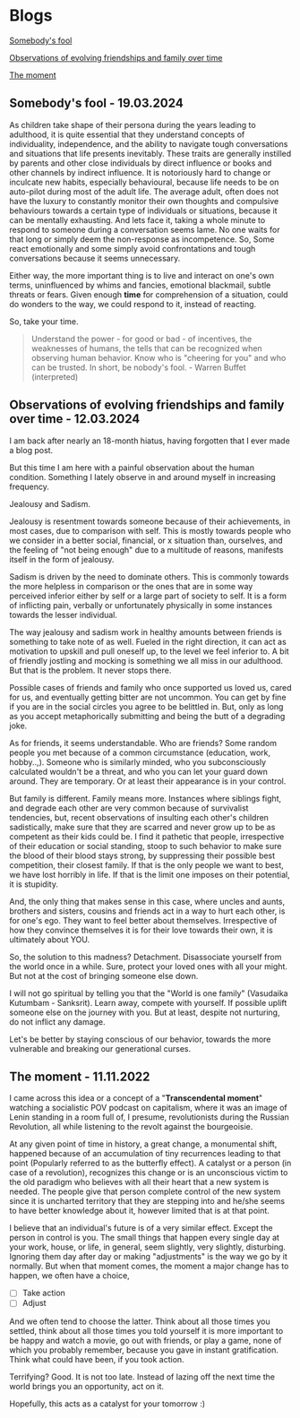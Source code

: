 # Blogs 

[Somebody's fool](https://github.com/psykris/psykris.github.io#3-somebodys-fool---19032024)

[Observations of evolving friendships and family over time](https://github.com/psykris/psykris.github.io#2-observations-of-evolving-friendships-and-family-over-time---12032024)

[The moment](https://github.com/psykris/psykris.github.io#1-the-moment---11112022)

## Somebody's fool - 19.03.2024

As children take shape of their persona during the years leading to adulthood, it is quite essential that they understand concepts of individuality, independence, and the ability to navigate tough conversations and situations that life presents inevitably. These traits are generally instilled by parents and other close individuals by direct influence or books and other channels by indirect influence. It is notoriously hard to change or inculcate new habits, especially behavioural, because life needs to be on auto-pilot during most of the adult life. The average adult, often does not have the luxury to constantly monitor their own thoughts and compulsive behaviours towards a certain type of individuals or situations, because it can be mentally exhausting. And lets face it, taking a whole minute to respond to someone during a conversation seems lame. No one waits for that long or simply deem the non-response as incompetence. So, Some react emotionally and some simply avoid confrontations and tough conversations because it seems unnecessary. 

Either way, the more important thing is to live and interact on one's own terms, uninfluenced by whims and fancies, emotional blackmail, subtle threats or fears. Given enough **time** for comprehension of a situation, could do wonders to the way, we could respond to it, instead of reacting. 

So, take your time. 

> Understand the power - for good or bad - of incentives, the weaknesses of humans, the tells that can be recognized when observing human behavior. Know who is "cheering for you" and who can be trusted. In short, be nobody's fool. - Warren Buffet \(interpreted)





## Observations of evolving friendships and family over time - 12.03.2024

I am back after nearly an 18-month hiatus, having forgotten that I ever made a blog post.

But this time I am here with a painful observation about the human condition. Something I lately observe in and around myself in increasing frequency.

Jealousy and Sadism.

Jealousy is resentment towards someone because of their achievements, in most cases, due to comparison with self. This is mostly towards people who we consider in a better social, financial, or x situation than, ourselves, and the feeling of "not being enough" due to a multitude of reasons, manifests itself in the form of jealousy.

Sadism is driven by the need to dominate others. This is commonly towards the more helpless in comparison or the ones that are in some way perceived inferior either by self or a large part of society to self. It is a form of inflicting pain, verbally or unfortunately physically in some instances towards the lesser individual.

The way jealousy and sadism work in healthy amounts between friends is something to take note of as well. Fueled in the right direction, it can act as motivation to upskill and pull oneself up, to the level we feel inferior to. A bit of friendly jostling and mocking is something we all miss in our adulthood. But that is the problem. It never stops there.

Possible cases of friends and family who once supported us loved us, cared for us, and eventually getting bitter are not uncommon. You can get by fine if you are in the social circles you agree to be belittled in. But, only as long as you accept metaphorically submitting and being the butt of a degrading joke. 

As for friends, it seems understandable. Who are friends? Some random people you met because of a common circumstance (education, work, hobby..,). Someone who is similarly minded, who you subconsciously calculated wouldn't be a threat, and who you can let your guard down around. They are temporary. Or at least their appearance is in your control.

But family is different. Family means more. Instances where siblings fight, and degrade each other are very common because of survivalist tendencies, but, recent observations of insulting each other's children sadistically, make sure that they are scarred and never grow up to be as competent as their kids could be. I find it pathetic that people, irrespective of their education or social standing, stoop to such behavior to make sure the blood of their blood stays strong, by suppressing their possible best competition, their closest family. If that is the only people we want to best, we have lost horribly in life. If that is the limit one imposes on their potential, it is stupidity.

And, the only thing that makes sense in this case, where uncles and aunts, brothers and sisters, cousins and friends act in a way to hurt each other, is for one's ego. They want to feel better about themselves. Irrespective of how they convince themselves it is for their love towards their own, it is ultimately about YOU.

So, the solution to this madness? Detachment. Disassociate yourself from the world once in a while. Sure, protect your loved ones with all your might. But not at the cost of bringing someone else down.

I will not go spiritual by telling you that the "World is one family" (Vasudaika Kutumbam - Sanksrit). Learn away, compete with yourself. If possible uplift someone else on the journey with you. But at least, despite not nurturing, do not inflict any damage. 

Let's be better by staying conscious of our behavior, towards the more vulnerable and breaking our generational curses.





## The moment - 11.11.2022

I came across this idea or a concept of a "**Transcendental moment**" watching a socialistic POV podcast on capitalism, where it was an image of Lenin standing in a room full of, I presume, revolutionists during the Russian Revolution, all while listening to the revolt against the bourgeoisie.

At any given point of time in history, a great change, a monumental shift, happened because of an accumulation of tiny recurrences leading to that point (Popularly referred to as the butterfly effect). A catalyst or a person (in case of a revolution), recognizes this change or is an unconscious victim to the old paradigm who believes with all their heart that a new system is needed. The people give that person complete control of the new system since it is uncharted territory that they are stepping into and he/she seems to have better knowledge about it, however limited that is at that point. 

I believe that an individual's future is of a very similar effect. Except the person in control is you. The small things that happen every single day at your work, house, or life, in general, seem slightly, very slightly, disturbing. Ignoring them day after day or making "adjustments" is the way we go by it normally. But when that moment comes, the moment a major change has to happen, we often have a choice, 

- [ ]  Take action
- [ ]  Adjust

And we often tend to choose the latter. Think about all those times you settled, think about all those times you told yourself it is more important to be happy and watch a movie, go out with friends, or play a game, none of which you probably remember, because you gave in instant gratification. Think what could have been, if you took action.

Terrifying? Good. It is not too late. Instead of lazing off the next time the world brings you an opportunity, act on it. 

Hopefully, this acts as a catalyst for your tomorrow :)

